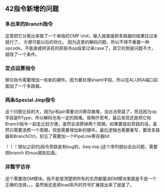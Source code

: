 ## 42指令新增的问题

### 多出来的Branch指令

这里把它分离出来做了一个单独的CMP Unit，输入就直接把多路器的结果拉过来就行了， 方便可能以后的优化。 因为这里的解码问题，所以不得不重置一种opcode，不能直接把该死的原指令op段拿过来case了。其它的倒是问题不大，就改了一个条件。

### 定点运算指令

移位指令需要增加一些新的硬件。因为要处理shamt字段，所以在ALU的A端口前面加了一个多路器。

### 两条Special Jmp指令

这个问题比较的大，因为jr和jalr需要访问寄存器堆，没办法旁路了，而且因为op字段是RType，所以解码也有一定的困难。我稍作思考，最后发现还是把它和Branch指令一起走比较方便，虽然会浪费掉两个周期。如果要提前旁路的话，虽然只需要浪费一个周期，但是需要增加新的硬件。最后逻辑也需要重写，要改多路器和BranchCtrl。别忘了需要加一个PipeLine寄存器bit

！！！貌似之前的j指令旁路是有bug的，beq nop j这个序列貌似会出问题，需要把branch 的mux挪到后面。

### 非整字访存

这个需要改DM模块。我不是很清楚把所有的东西都塞进DM模块里面是不是一个正确的选择。。。虽然我还是把load系列的符号扩展提出来了就是了。